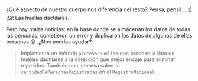 ¿Qué aspecto de nuestro cuerpo nos diferencia del resto? Pensá, pensá... :point_up: ¡Si! Las huellas dactilares. 

Pero hay malas noticias: en la base donde se almacenan los datos de todas las personas, cometieron un error y duplicaron los datos de algunas de ellas personas :disappointed_relieved:. ¿Nos podrías ayudar? 

> Implementá un método `procesarHuellas` que procese la lista de huellas dactilares a la colección que mejor encaje para eliminar repetidos. También nos interesá saber la `cantidadDePersonasRegistradas` en el `RegistroNacional`.